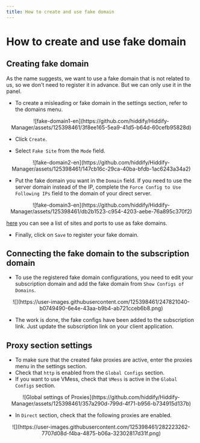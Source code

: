 ```yaml
---
title: How to create and use fake domain
---
```


<div dir="ltr" markdown="1">


# How to create and use fake domain

## Creating fake domain
As the name suggests, we want to use a fake domain that is not related to us, so we don't need to register it in advance. But we can only use it in the panel.

* To create a misleading or fake domain in the settings section, refer to the domains menu.

<div align=center markdown=1>
![fake-domain1-en](https://github.com/hiddify/Hiddify-Manager/assets/125398461/3f8ee165-5ea9-41d5-b64d-60cefb95828d)

</div>

* Click `Create`.

* Select `Fake Site` from the `Mode` field.

<div align=center markdown=1>
![fake-domain2-en](https://github.com/hiddify/Hiddify-Manager/assets/125398461/147cb16c-29ca-40ba-bfdb-1ac6243a34a2)
</div>

* Put the fake domain you want in the `Domain` field. If you need to use the server domain instead of the IP, complete the `Force Config to Use Following IPs` field to the domain of your direct server.

<div align=center markdown=1>
![fake-domain3-en](https://github.com/hiddify/Hiddify-Manager/assets/125398461/db2b1523-c954-4203-aebe-76a895c370f2)
</div>

[here](https://gist.github.com/ofou/654efe67e173a6bff5c64ba26c09d058) you can see a list of sites and ports to use as fake domains.

* Finally, click on `Save` to register your fake domain.

## Connecting the fake domain to the subscription domain
* To use the registered fake domain configurations, you need to edit your subscription domain and add the fake domain from `Show Configs of Domains`.

<div align=center markdown=1>
![](https://user-images.githubusercontent.com/125398461/247821040-b0749490-6e4e-43aa-b9b4-ab721cceb6b8.png)

</div>

* The work is done, the fake configs have been added to the subscription link. Just update the subscription link on your client application.


## Proxy section settings
* To make sure that the created fake proxies are active, enter the proxies menu in the settings section.
* Check that `http` is enabled from the `Global Configs` section.
*  If you want to use VMess, check that `VMess` is active in the `Global Configs` section.

<div align=center markdown=1>
![Global settings of Proxies](https://github.com/hiddify/Hiddify-Manager/assets/125398461/357a290d-799d-4f71-b956-b734915d137b)

</div>

* In `Direct` section, check that the following proxies are enabled.

<div align=center markdown=1>
![](https://user-images.githubusercontent.com/125398461/282223262-7707d08d-f4ba-4875-b06a-32302817d31f.png)

</div>